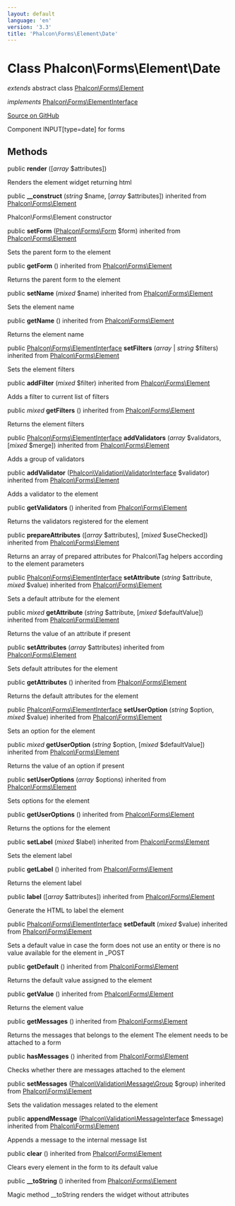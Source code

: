 ```yaml
---
layout: default
language: 'en'
version: '3.3'
title: 'Phalcon\Forms\Element\Date'
---
```

# Class **Phalcon\Forms\Element\Date**

*extends* abstract class [Phalcon\Forms\Element](/3.3/en/api/Phalcon_Forms_Element)

*implements* [Phalcon\Forms\ElementInterface](/3.3/en/api/Phalcon_Forms_ElementInterface)

<a href="https://github.com/phalcon/cphalcon/tree/v3.3.0/phalcon/forms/element/date.zep" class="btn btn-default btn-sm">Source on GitHub</a>

Component INPUT[type=date] for forms


## Methods
public  **render** ([*array* $attributes])

Renders the element widget returning html



public  **__construct** (*string* $name, [*array* $attributes]) inherited from [Phalcon\Forms\Element](/3.3/en/api/Phalcon_Forms_Element)

Phalcon\Forms\Element constructor



public  **setForm** ([Phalcon\Forms\Form](/3.3/en/api/Phalcon_Forms_Form) $form) inherited from [Phalcon\Forms\Element](/3.3/en/api/Phalcon_Forms_Element)

Sets the parent form to the element



public  **getForm** () inherited from [Phalcon\Forms\Element](/3.3/en/api/Phalcon_Forms_Element)

Returns the parent form to the element



public  **setName** (*mixed* $name) inherited from [Phalcon\Forms\Element](/3.3/en/api/Phalcon_Forms_Element)

Sets the element name



public  **getName** () inherited from [Phalcon\Forms\Element](/3.3/en/api/Phalcon_Forms_Element)

Returns the element name



public [Phalcon\Forms\ElementInterface](/3.3/en/api/Phalcon_Forms_ElementInterface) **setFilters** (*array* | *string* $filters) inherited from [Phalcon\Forms\Element](/3.3/en/api/Phalcon_Forms_Element)

Sets the element filters



public  **addFilter** (*mixed* $filter) inherited from [Phalcon\Forms\Element](/3.3/en/api/Phalcon_Forms_Element)

Adds a filter to current list of filters



public *mixed* **getFilters** () inherited from [Phalcon\Forms\Element](/3.3/en/api/Phalcon_Forms_Element)

Returns the element filters



public [Phalcon\Forms\ElementInterface](/3.3/en/api/Phalcon_Forms_ElementInterface) **addValidators** (*array* $validators, [*mixed* $merge]) inherited from [Phalcon\Forms\Element](/3.3/en/api/Phalcon_Forms_Element)

Adds a group of validators



public  **addValidator** ([Phalcon\Validation\ValidatorInterface](/3.3/en/api/Phalcon_Validation_ValidatorInterface) $validator) inherited from [Phalcon\Forms\Element](/3.3/en/api/Phalcon_Forms_Element)

Adds a validator to the element



public  **getValidators** () inherited from [Phalcon\Forms\Element](/3.3/en/api/Phalcon_Forms_Element)

Returns the validators registered for the element



public  **prepareAttributes** ([*array* $attributes], [*mixed* $useChecked]) inherited from [Phalcon\Forms\Element](/3.3/en/api/Phalcon_Forms_Element)

Returns an array of prepared attributes for Phalcon\Tag helpers
according to the element parameters



public [Phalcon\Forms\ElementInterface](/3.3/en/api/Phalcon_Forms_ElementInterface) **setAttribute** (*string* $attribute, *mixed* $value) inherited from [Phalcon\Forms\Element](/3.3/en/api/Phalcon_Forms_Element)

Sets a default attribute for the element



public *mixed* **getAttribute** (*string* $attribute, [*mixed* $defaultValue]) inherited from [Phalcon\Forms\Element](/3.3/en/api/Phalcon_Forms_Element)

Returns the value of an attribute if present



public  **setAttributes** (*array* $attributes) inherited from [Phalcon\Forms\Element](/3.3/en/api/Phalcon_Forms_Element)

Sets default attributes for the element



public  **getAttributes** () inherited from [Phalcon\Forms\Element](/3.3/en/api/Phalcon_Forms_Element)

Returns the default attributes for the element



public [Phalcon\Forms\ElementInterface](/3.3/en/api/Phalcon_Forms_ElementInterface) **setUserOption** (*string* $option, *mixed* $value) inherited from [Phalcon\Forms\Element](/3.3/en/api/Phalcon_Forms_Element)

Sets an option for the element



public *mixed* **getUserOption** (*string* $option, [*mixed* $defaultValue]) inherited from [Phalcon\Forms\Element](/3.3/en/api/Phalcon_Forms_Element)

Returns the value of an option if present



public  **setUserOptions** (*array* $options) inherited from [Phalcon\Forms\Element](/3.3/en/api/Phalcon_Forms_Element)

Sets options for the element



public  **getUserOptions** () inherited from [Phalcon\Forms\Element](/3.3/en/api/Phalcon_Forms_Element)

Returns the options for the element



public  **setLabel** (*mixed* $label) inherited from [Phalcon\Forms\Element](/3.3/en/api/Phalcon_Forms_Element)

Sets the element label



public  **getLabel** () inherited from [Phalcon\Forms\Element](/3.3/en/api/Phalcon_Forms_Element)

Returns the element label



public  **label** ([*array* $attributes]) inherited from [Phalcon\Forms\Element](/3.3/en/api/Phalcon_Forms_Element)

Generate the HTML to label the element



public [Phalcon\Forms\ElementInterface](/3.3/en/api/Phalcon_Forms_ElementInterface) **setDefault** (*mixed* $value) inherited from [Phalcon\Forms\Element](/3.3/en/api/Phalcon_Forms_Element)

Sets a default value in case the form does not use an entity
or there is no value available for the element in _POST



public  **getDefault** () inherited from [Phalcon\Forms\Element](/3.3/en/api/Phalcon_Forms_Element)

Returns the default value assigned to the element



public  **getValue** () inherited from [Phalcon\Forms\Element](/3.3/en/api/Phalcon_Forms_Element)

Returns the element value



public  **getMessages** () inherited from [Phalcon\Forms\Element](/3.3/en/api/Phalcon_Forms_Element)

Returns the messages that belongs to the element
The element needs to be attached to a form



public  **hasMessages** () inherited from [Phalcon\Forms\Element](/3.3/en/api/Phalcon_Forms_Element)

Checks whether there are messages attached to the element



public  **setMessages** ([Phalcon\Validation\Message\Group](/3.3/en/api/Phalcon_Validation_Message_Group) $group) inherited from [Phalcon\Forms\Element](/3.3/en/api/Phalcon_Forms_Element)

Sets the validation messages related to the element



public  **appendMessage** ([Phalcon\Validation\MessageInterface](/3.3/en/api/Phalcon_Validation_MessageInterface) $message) inherited from [Phalcon\Forms\Element](/3.3/en/api/Phalcon_Forms_Element)

Appends a message to the internal message list



public  **clear** () inherited from [Phalcon\Forms\Element](/3.3/en/api/Phalcon_Forms_Element)

Clears every element in the form to its default value



public  **__toString** () inherited from [Phalcon\Forms\Element](/3.3/en/api/Phalcon_Forms_Element)

Magic method __toString renders the widget without attributes



